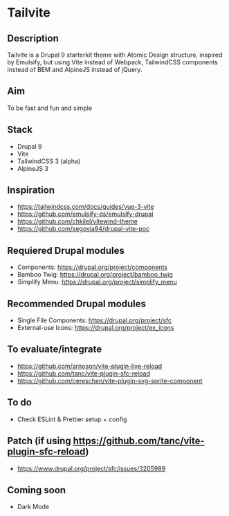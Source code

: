 # Tailvite

## Description
Tailvite is a Drupal 9 starterkit theme with Atomic Design structure, inspired by Emulsify, but using Vite instead of Webpack, TailwindCSS components instead of BEM and AlpineJS instead of jQuery.

## Aim
To be fast and fun and simple

## Stack
- Drupal 9
- Vite
- TailwindCSS 3 (alpha)
- AlpineJS 3

## Inspiration
- https://tailwindcss.com/docs/guides/vue-3-vite
- https://github.com/emulsify-ds/emulsify-drupal
- https://github.com/chkilel/vitewind-theme
- https://github.com/segovia94/drupal-vite-poc

## Requiered Drupal modules
- Components: https://drupal.org/project/components
- Bamboo Twig: https://drupal.org/project/bamboo_twig
- Simplify Menu: https://drupal.org/project/simplify_menu

## Recommended Drupal modules
- Single File Components: https://drupal.org/project/sfc
- External-use Icons: https://drupal.org/project/ex_icons

## To evaluate/integrate
- https://github.com/arnoson/vite-plugin-live-reload
- https://github.com/tanc/vite-plugin-sfc-reload
- https://github.com/cereschen/vite-plugin-svg-sprite-component

## To do
- Check ESLint & Prettier setup + config

## Patch (if using https://github.com/tanc/vite-plugin-sfc-reload)
- https://www.drupal.org/project/sfc/issues/3205989

## Coming soon
- Dark Mode
